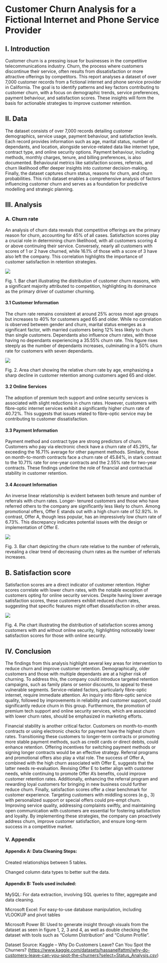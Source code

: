 # Customer Churn Analysis for a Fictional Internet and Phone Service Provider

## I. Introduction

Customer churn is a pressing issue for businesses in the competitive telecommunications industry. Churn, the
process where customers discontinue their service, often results from dissatisfaction or more attractive offerings
by competitors. This report analyses a dataset of over 7,000 customer records from a fictional internet and phone
service provider in California. The goal is to identify patterns and key factors contributing to customer churn,
with a focus on demographic trends, service preferences, payment behaviour, and satisfaction scores. These
insights will form the basis for actionable strategies to improve customer retention.

## II. Data

The dataset consists of over 7,000 records detailing customer demographics, service usage, payment behaviour,
and satisfaction levels. Each record provides information such as age, marital status, number of dependants, and
location, alongside service-related data like internet type, contract type, and online security options. Payment
behaviour, including methods, monthly charges, tenure, and billing preferences, is also documented.
Behavioural metrics like satisfaction scores, referrals, and churn likelihood offer deeper insights into customer
decision-making. Finally, the dataset captures churn status, reasons for churn, and churn probabilities. This rich
dataset enables a comprehensive analysis of factors influencing customer churn and serves as a foundation for
predictive modelling and strategic planning.

## III. Analysis

### A. Churn rate

An analysis of churn data reveals that competitive offerings are the primary reason for churn, accounting for
45% of all cases. Satisfaction scores play a crucial role in determining churn likelihood, with all customers
scoring 4 or above continuing their service. Conversely, nearly all customers with scores of 1 or 2 have churned,
while 16.1% of those with a score of 3 have also left the company. This correlation highlights the importance of
customer satisfaction in retention strategies.

![](https://github.com/RaphaelSanbar/Churn_Rate/blob/f58992c3d805798a5ef7f7232b61cb30b36b1c29/Screenshot%202025-01-03%20194355.png)

Fig. 1. Bar chart illustrating the distribution of customer churn reasons, with a significant majority attributed to competition, highlighting its dominance as the primary driver of customer churning.

#### 3.1 Customer Information

The churn rate remains consistent at around 25% across most age groups but increases to 40% for customers
aged 65 and older. While no correlation is observed between gender and churn, marital status emerges as a
significant factor, with married customers being 12% less likely to churn than single customers. Dependants also
influence churn rates, with those having no dependants experiencing a 35.55% churn rate. This figure rises
steeply as the number of dependants increases, culminating in a 50% churn rate for customers with seven
dependants.

![](https://github.com/RaphaelSanbar/Churn_Rate/blob/b3b1d1a3ede9ed1771306bcaf92f87eb37f7e5f5/Screenshot%202025-01-03%20195557.png)

Fig. 2. Area chart showing the relative churn rate by age, emphasizing a sharp decline in customer retention among customers aged 65 and older.

#### 3.2 Online Services

The adoption of premium tech support and online security services is associated with slight reductions in churn
rates. However, customers with fibre-optic internet services exhibit a significantly higher churn rate of 40.72%.
This suggests that issues related to fibre-optic service may be contributing to customer dissatisfaction.

#### 3.3 Payment Information

Payment method and contract type are strong predictors of churn. Customers who pay via electronic check have
a churn rate of 45.29%, far exceeding the 16.71% average for other payment methods. Similarly, those on
month-to-month contracts face a churn rate of 45.84%, in stark contrast to the 10.71% rate for one-year
contracts and the 2.55% rate for two-year contracts. These findings underline the role of financial and
contractual stability in customer retention.

#### 3.4 Account Information

An inverse linear relationship is evident between both tenure and number of referrals with churn rates. Longer-
tenured customers and those who have referred others to the company are significantly less likely to churn. 
Among promotional offers, Offer E stands out with a high churn rate of 52.92%. In contrast, Offer A, though
less popular, has an impressively low churn rate of 6.73%. This discrepancy indicates potential issues with the
design or implementation of Offer E.

![](https://github.com/RaphaelSanbar/Churn_Rate/blob/d5a041157c9d1280c2befcb85c99edf747343ff6/Screenshot%202025-01-03%20200658.png)

Fig. 3. Bar chart depicting the churn rate relative to the number of referrals, revealing a clear trend of decreasing churn rates as the number of referrals increases.

## B. Satisfaction score

Satisfaction scores are a direct indicator of customer retention. Higher scores correlate with lower churn rates,
with the notable exception of customers opting for online security services. Despite having lower average
satisfaction scores, these customers exhibit reduced churn rates, suggesting that specific features might offset
dissatisfaction in other areas.

![](https://github.com/RaphaelSanbar/Churn_Rate/blob/9be9c932417e43bda2bf1b9c88387a87c33f7fd5/Screenshot%202025-01-03%20201024.png)

Fig. 4. Pie chart illustrating the distribution of satisfaction scores among customers with and without online security, highlighting noticeably lower satisfaction scores for those with online security.

## IV. Conclusion

The findings from this analysis highlight several key areas for intervention to reduce churn and improve
customer retention. Demographically, older customers and those with multiple dependants are at a higher risk of
churning. To address this, the company could introduce targeted retention campaigns, such as family plans or
senior discounts, to appeal to these vulnerable segments.
Service-related factors, particularly fibre-optic internet, require immediate attention. An inquiry into fibre-optic
service quality, followed by improvements in reliability and customer support, could significantly reduce churn
in this group. Furthermore, the promotion of premium tech support and online security services, which are
associated with lower churn rates, should be emphasized in marketing efforts.

Financial stability is another critical factor. Customers on month-to-month contracts or using electronic checks
for payment have the highest churn rates. Transitioning these customers to longer-term contracts or promoting
more stable payment methods, such as credit cards or direct debits, could enhance retention. Offering incentives
for switching payment methods or signing longer contracts would be an effective strategy.
Referral programs and promotional offers also play a vital role. The success of Offer A, combined with the high
churn associated with Offer E, suggests that the latter needs re-evaluation. Revising Offer E to better align with
customer needs, while continuing to promote Offer A’s benefits, could improve customer retention rates.
Additionally, enhancing the referral program and rewarding loyal customers for bringing in new business could
further reduce churn.
Finally, satisfaction scores offer a clear benchmark for customer experience. Targeting customers with middling
scores (e.g., 3) with personalized support or special offers could pre-empt churn. Improving service quality,
addressing complaints swiftly, and maintaining open communication with customers are essential for fostering
satisfaction and loyalty.
By implementing these strategies, the company can proactively address churn, improve customer satisfaction,
and ensure long-term success in a competitive market.

### V. Appendix

#### Appendix A: Data Cleaning Steps:

Created relationships between 5 tables.

Changed column data types to better suit the data.

#### Appendix B: Tools used included:

MySQL: For data extraction, involving SQL queries to filter, aggregate and data cleaning.

Microsoft Excel: For easy-to-use database manipulation, including VLOOKUP and pivot tables

Microsoft Power BI: Used to generate insight through visuals from the dataset as seen in figure 1, 2, 3
and 4, as well as double checking the dataset with tools such as “Column Distribution” and “Column
Profile”.

Dataset Source: Kaggle – Why Do Customers Leave? Can You Spot the Churners? (https://www.kaggle.com/datasets/hassanelfattmi/why-do-customers-leave-can-you-spot-the-churners?select=Status_Analysis.csv)
